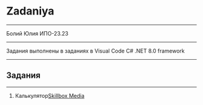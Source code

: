 # Zadaniya
***
Болий Юлия ИПО-23.23
***
Задания выполнены в заданиях в Visual Code C# .NET 8.0 framework
***
## Задания
***
1. Калькулятор[Skillbox Media](https://skillbox.ru/media/)
